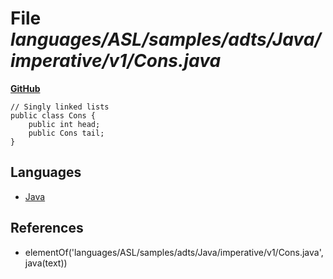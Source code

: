 # File _languages/ASL/samples/adts/Java/imperative/v1/Cons.java_
**[GitHub](https://github.com/softlang/yas/blob/master/languages/ASL/samples/adts/Java/imperative/v1/Cons.java)**
```
// Singly linked lists
public class Cons {
	public int head;
	public Cons tail;
}
```

## Languages
* [Java](../languages/Java.md)

## References
* elementOf('languages/ASL/samples/adts/Java/imperative/v1/Cons.java',java(text))
